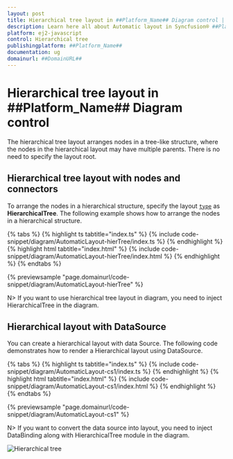 ```yaml
---
layout: post
title: Hierarchical tree layout in ##Platform_Name## Diagram control | Syncfusion®
description: Learn here all about Automatic layout in Syncfusion® ##Platform_Name## Diagram control of Syncfusion Essential® JS 2 and more.
platform: ej2-javascript
control: Hierarchical tree 
publishingplatform: ##Platform_Name##
documentation: ug
domainurl: ##DomainURL##
---
```


# Hierarchical tree layout in ##Platform_Name## Diagram control

The hierarchical tree layout arranges nodes in a tree-like structure, where the nodes in the hierarchical layout may have multiple parents. There is no need to specify the layout root.

## Hierarchical tree layout with nodes and connectors

To arrange the nodes in a hierarchical structure, specify the layout [`type`](../../api/diagram/layoutModel/#type) as **HierarchicalTree**. The following example shows how to arrange the nodes in a hierarchical structure.

{% tabs %}
{% highlight ts tabtitle="index.ts" %}
{% include code-snippet/diagram/AutomaticLayout-hierTree/index.ts %}
{% endhighlight %}
{% highlight html tabtitle="index.html" %}
{% include code-snippet/diagram/AutomaticLayout-hierTree/index.html %}
{% endhighlight %}
{% endtabs %}
        
{% previewsample "page.domainurl/code-snippet/diagram/AutomaticLayout-hierTree" %}

N> If you want to use hierarchical tree layout in diagram, you need to inject HierarchicalTree in the diagram.

## Hierarchical layout with DataSource

You can create a hierarchical layout with data Source. The following code demonstrates how to render a Hierarchical layout using DataSource.

{% tabs %}
{% highlight ts tabtitle="index.ts" %}
{% include code-snippet/diagram/AutomaticLayout-cs1/index.ts %}
{% endhighlight %}
{% highlight html tabtitle="index.html" %}
{% include code-snippet/diagram/AutomaticLayout-cs1/index.html %}
{% endhighlight %}
{% endtabs %}
        
{% previewsample "page.domainurl/code-snippet/diagram/AutomaticLayout-cs1" %}

N> If you want to convert the data source into layout, you need to inject DataBinding along with HierarchicalTree module in the diagram.

![Hierarchical tree](../images//hierarchicalTree.png)